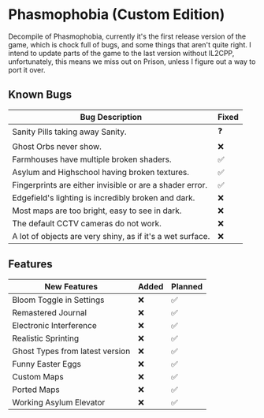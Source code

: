 # Phasmophobia (Custom Edition)
Decompile of Phasmophobia, currently it's the first release version of the game, which is chock full of bugs, and some things that aren't quite right. I intend to update parts of the game to the last version without IL2CPP, unfortunately,
this means we miss out on Prison, unless I figure out a way to port it over.
## Known Bugs

| Bug Description                                           | Fixed |
|-----------------------------------------------------------|-------|
| Sanity Pills taking away Sanity.                          | ❓    |
| Ghost Orbs never show.                                    | ❌    |
| Farmhouses have multiple broken shaders.                  | ✅    |
| Asylum and Highschool having broken textures.             | ✅    |
| Fingerprints are either invisible or are a shader error.  | ✅    |
| Edgefield's lighting is incredibly broken and dark.       | ❌    |
| Most maps are too bright, easy to see in dark.            | ❌    |
| The default CCTV cameras do not work.                     | ❌    |
| A lot of objects are very shiny, as if it's a wet surface.| ❌    |

## Features

| New Features                        | Added | Planned |
|-------------------------------------|-------|---------|
| Bloom Toggle in Settings            | ❌    | ✅      |
| Remastered Journal                  | ❌    | ✅      |
| Electronic Interference             | ❌    | ✅      |
| Realistic Sprinting                 | ❌    | ✅      |
| Ghost Types from latest version     | ❌    | ✅      |
| Funny Easter Eggs                   | ❌    | ✅      |
| Custom Maps                         | ❌    | ✅      |
| Ported Maps                         | ❌    | ✅      |
| Working Asylum Elevator             | ❌    | ✅      |
